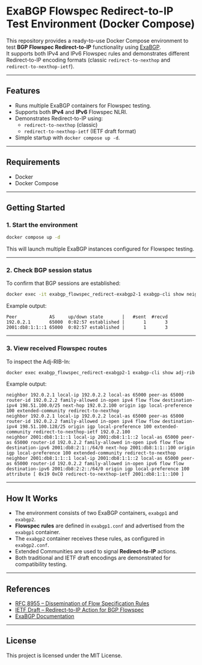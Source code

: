 # ExaBGP Flowspec Redirect-to-IP Test Environment (Docker Compose)

This repository provides a ready-to-use Docker Compose environment to test **BGP Flowspec Redirect-to-IP** functionality using [ExaBGP](https://github.com/Exa-Networks/exabgp).  
It supports both IPv4 and IPv6 Flowspec rules and demonstrates different Redirect-to-IP encoding formats (classic `redirect-to-nexthop` and `redirect-to-nexthop-ietf`).

---

## Features

- Runs multiple ExaBGP containers for Flowspec testing.
- Supports both **IPv4** and **IPv6** Flowspec NLRI.
- Demonstrates Redirect-to-IP using:
  - `redirect-to-nexthop` (classic)
  - `redirect-to-nexthop-ietf` (IETF draft format)
- Simple startup with `docker compose up -d`.

---

## Requirements

- Docker
- Docker Compose

---

## Getting Started

### 1. Start the environment

```bash
docker compose up -d
```

This will launch multiple ExaBGP instances configured for Flowspec testing.

---

### 2. Check BGP session status

To confirm that BGP sessions are established:

```bash
docker exec -it exabgp_flowspec_redirect-exabgp2-1 exabgp-cli show neighbor summary
```

Example output:

```
Peer            AS     up/down state       |   #sent  #recvd
192.0.2.1       65000  0:02:57 established |       1       3
2001:db8:1:1::1 65000  0:02:57 established |       1       3
```

---

### 3. View received Flowspec routes

To inspect the Adj-RIB-In:

```bash
docker exec exabgp_flowspec_redirect-exabgp2-1 exabgp-cli show adj-rib in extensive
```

Example output:

```
neighbor 192.0.2.1 local-ip 192.0.2.2 local-as 65000 peer-as 65000 router-id 192.0.2.2 family-allowed in-open ipv4 flow flow destination-ipv4 198.51.100.0/25 next-hop 192.0.2.100 origin igp local-preference 100 extended-community redirect-to-nexthop
neighbor 192.0.2.1 local-ip 192.0.2.2 local-as 65000 peer-as 65000 router-id 192.0.2.2 family-allowed in-open ipv4 flow flow destination-ipv4 198.51.100.128/25 origin igp local-preference 100 extended-community redirect-to-nexthop-ietf 192.0.2.100
neighbor 2001:db8:1:1::1 local-ip 2001:db8:1:1::2 local-as 65000 peer-as 65000 router-id 192.0.2.2 family-allowed in-open ipv6 flow flow destination-ipv6 2001:db8:2:1::/64/0 next-hop 2001:db8:1:1::100 origin igp local-preference 100 extended-community redirect-to-nexthop
neighbor 2001:db8:1:1::1 local-ip 2001:db8:1:1::2 local-as 65000 peer-as 65000 router-id 192.0.2.2 family-allowed in-open ipv6 flow flow destination-ipv6 2001:db8:2:2::/64/0 origin igp local-preference 100 attribute [ 0x19 0xC0 redirect-to-nexthop-ietf 2001:db8:1:1::100 ]
```

---

## How It Works

- The environment consists of two ExaBGP containers, `exabgp1` and `exabgp2`.
- **Flowspec rules** are defined in `exabgp1.conf` and advertised from the `exabgp1` container.
- The `exabgp2` container receives these rules, as configured in `exabgp2.conf`.
- Extended Communities are used to signal **Redirect-to-IP** actions.
- Both traditional and IETF draft encodings are demonstrated for compatibility testing.

---

## References

- [RFC 8955 – Dissemination of Flow Specification Rules](https://datatracker.ietf.org/doc/html/rfc8955)
- [IETF Draft – Redirect-to-IP Action for BGP Flowspec](https://datatracker.ietf.org/doc/draft-ietf-idr-flowspec-redirect-ip/)
- [ExaBGP Documentation](https://github.com/Exa-Networks/exabgp)

---

## License

This project is licensed under the MIT License.
